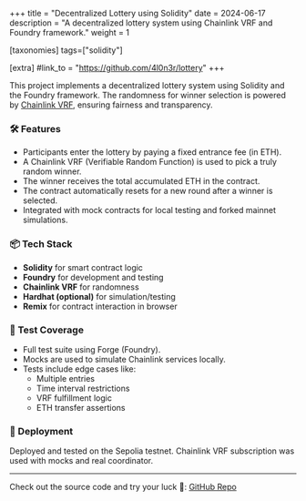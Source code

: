 +++
title = "Decentralized Lottery using Solidity"
date = 2024-06-17
description = "A decentralized lottery system using Chainlink VRF and Foundry framework."
weight = 1

[taxonomies]
tags=["solidity"]

[extra]
#link_to = "https://github.com/4l0n3r/lottery"
+++

This project implements a decentralized lottery system using Solidity and the Foundry framework. The randomness for winner selection is powered by [Chainlink VRF](https://docs.chain.link/vrf), ensuring fairness and transparency.

### 🛠 Features

- Participants enter the lottery by paying a fixed entrance fee (in ETH).
- A Chainlink VRF (Verifiable Random Function) is used to pick a truly random winner.
- The winner receives the total accumulated ETH in the contract.
- The contract automatically resets for a new round after a winner is selected.
- Integrated with mock contracts for local testing and forked mainnet simulations.

### 📦 Tech Stack

- **Solidity** for smart contract logic
- **Foundry** for development and testing
- **Chainlink VRF** for randomness
- **Hardhat (optional)** for simulation/testing
- **Remix** for contract interaction in browser

### 🧪 Test Coverage

- Full test suite using Forge (Foundry).
- Mocks are used to simulate Chainlink services locally.
- Tests include edge cases like:
    - Multiple entries
    - Time interval restrictions
    - VRF fulfillment logic
    - ETH transfer assertions

### 🚀 Deployment

Deployed and tested on the Sepolia testnet. Chainlink VRF subscription was used with mocks and real coordinator.

---

Check out the source code and try your luck 🎲: [GitHub Repo](https://github.com/4l0n3r/lottery)

